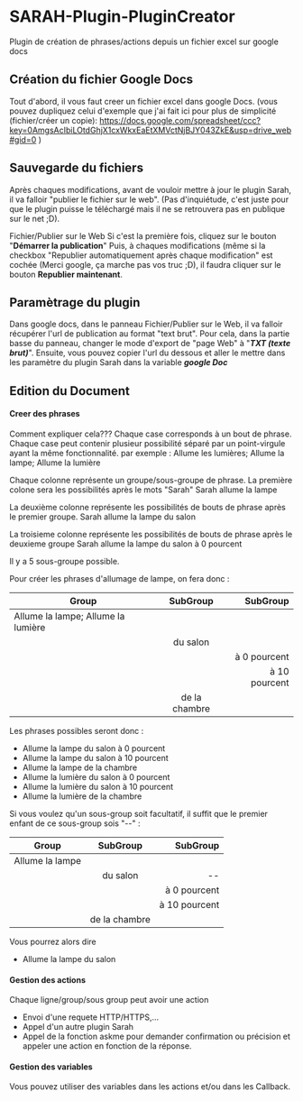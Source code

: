 SARAH-Plugin-PluginCreator
==========================

Plugin de création de phrases/actions depuis un fichier excel sur google docs


## Création du fichier Google Docs

Tout d'abord, il vous faut creer un fichier excel dans google Docs.
(vous pouvez dupliquez celui d'exemple que j'ai fait ici pour plus de simplicité (fichier/créer un copie): 
https://docs.google.com/spreadsheet/ccc?key=0AmgsAcIbiLOtdGhjX1cxWkxEaEtXMVctNjBJY043ZkE&usp=drive_web#gid=0
)

## Sauvegarde du fichiers

Après chaques modifications, avant de vouloir mettre à jour le plugin Sarah, il va falloir "publier le fichier sur le web". (Pas d'inquiétude, c'est juste pour que le plugin puisse le téléchargé mais il ne se retrouvera pas en publique sur le net ;D).

 Fichier/Publier sur le Web
Si c'est la première fois, cliquez sur le bouton "**Démarrer la publication**"
Puis, à chaques modifications (même si la checkbox "Republier automatiquement après chaque modification" est cochée (Merci google, ça marche pas vos truc ;D), il faudra cliquer sur le bouton **Republier maintenant**.

## Paramètrage du plugin
Dans google docs, dans le panneau Fichier/Publier sur le Web, il va falloir récupérer l'url de publication au format "text brut". Pour cela, dans la partie basse du panneau, changer le mode d'export de "page Web" à "***TXT (texte brut)***".
Ensuite, vous pouvez copier l'url du dessous et aller le mettre dans les paramètre du plugin Sarah dans la variable ***google Doc***

## Edition du Document

#### Creer des phrases
Comment expliquer cela???
Chaque case corresponds à un bout de phrase.
Chaque case peut contenir plusieur possibilité séparé par un point-virgule ayant la même fonctionnalité.
par exemple : 
 Allume les lumières; Allume la lampe; Allume la lumière

Chaque colonne représente un groupe/sous-groupe de phrase.
La première colone sera les possibilités après le mots "Sarah"
 Sarah allume la lampe

La deuxième colonne représente les possibilités de bouts de phrase après le premier groupe.
 Sarah allume la lampe du salon

La troisieme colonne représente les possibilités de bouts de phrase après le deuxieme groupe
 Sarah allume la lampe du salon à 0 pourcent

Il y a 5 sous-groupe possible.

Pour créer les phrases d'allumage de lampe, on fera donc : 

| Group         | SubGroup      | SubGroup  |
| ------------- |:-------------:| -----:|
| Allume la lampe; Allume la lumière      |  |  |
| | du salon |  |
| |  | à 0 pourcent  |
| |  | à 10 pourcent  |
| | de la chambre |  |

Les phrases possibles seront donc : 

 - Allume la lampe du salon à 0 pourcent
 - Allume la lampe du salon à 10 pourcent
 - Allume la lampe de la chambre
 - Allume la lumière du salon à 0 pourcent
 - Allume la lumière du salon à 10 pourcent
 - Allume la lumière de la chambre
 
Si vous voulez qu'un sous-group soit facultatif, il suffit que le premier enfant de ce sous-group sois "--" :

| Group         | SubGroup      | SubGroup  |
| ------------- |:-------------:| -----:|
| Allume la lampe |  |  |
| | du salon | -- |
| |  | à 0 pourcent  |
| |  | à 10 pourcent  |
| | de la chambre |  |

Vous pourrez alors dire 

 - Allume la lampe du salon


#### Gestion des actions
Chaque ligne/group/sous group peut avoir une action
 * Envoi d'une requete HTTP/HTTPS,...
 * Appel d'un autre plugin Sarah
 * Appel de la fonction askme pour demander confirmation ou précision et appeler une action en fonction de la réponse.

#### Gestion des variables
Vous pouvez utiliser des variables dans les actions et/ou dans les Callback.
